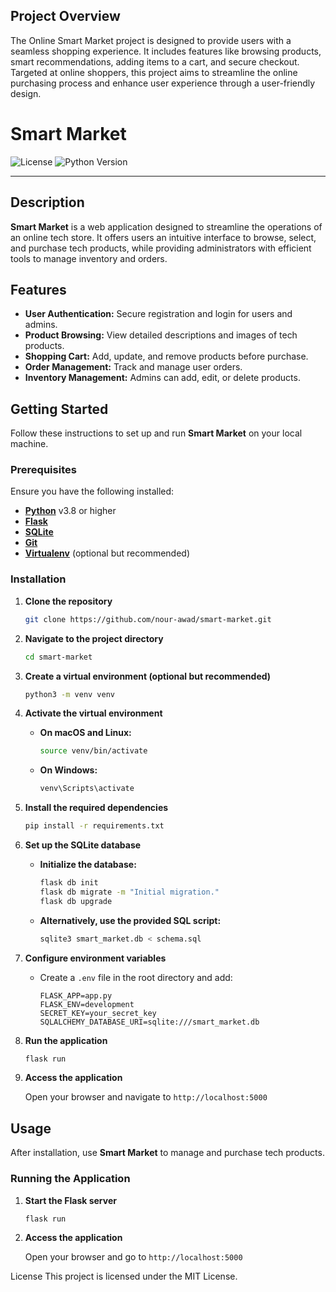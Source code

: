 ## Project Overview
The Online Smart Market project is designed to provide users with a seamless shopping experience. It includes features like browsing products, smart recommendations, adding items to a cart, and secure checkout. Targeted at online shoppers, this project aims to streamline the online purchasing process and enhance user experience through  a user-friendly design.




# Smart Market

![License](https://img.shields.io/badge/license-MIT-blue.svg)
![Python Version](https://img.shields.io/badge/python-3.8%2B-blue.svg)


---

## Description

**Smart Market** is a web application designed to streamline the operations of an online tech store. It offers users an intuitive interface to browse, select, and purchase tech products, while providing administrators with efficient tools to manage inventory and orders.

## Features

- **User Authentication:** Secure registration and login for users and admins.
- **Product Browsing:** View detailed descriptions and images of tech products.
- **Shopping Cart:** Add, update, and remove products before purchase.
- **Order Management:** Track and manage user orders.
- **Inventory Management:** Admins can add, edit, or delete products.

## Getting Started

Follow these instructions to set up and run **Smart Market** on your local machine.

### Prerequisites

Ensure you have the following installed:

- **[Python](https://www.python.org/)** v3.8 or higher
- **[Flask](https://flask.palletsprojects.com/)**
- **[SQLite](https://www.sqlite.org/index.html)**
- **[Git](https://git-scm.com/)**
- **[Virtualenv](https://virtualenv.pypa.io/en/latest/)** (optional but recommended)

### Installation

1. **Clone the repository**

    ```bash
    git clone https://github.com/nour-awad/smart-market.git
    ```

2. **Navigate to the project directory**

    ```bash
    cd smart-market
    ```

3. **Create a virtual environment (optional but recommended)**

    ```bash
    python3 -m venv venv
    ```

4. **Activate the virtual environment**

    - **On macOS and Linux:**

        ```bash
        source venv/bin/activate
        ```

    - **On Windows:**

        ```bash
        venv\Scripts\activate
        ```

5. **Install the required dependencies**

    ```bash
    pip install -r requirements.txt
    ```

6. **Set up the SQLite database**

    - **Initialize the database:**

        ```bash
        flask db init
        flask db migrate -m "Initial migration."
        flask db upgrade
        ```

    - **Alternatively, use the provided SQL script:**

        ```bash
        sqlite3 smart_market.db < schema.sql
        ```

7. **Configure environment variables**

    - Create a `.env` file in the root directory and add:

        ```env
        FLASK_APP=app.py
        FLASK_ENV=development
        SECRET_KEY=your_secret_key
        SQLALCHEMY_DATABASE_URI=sqlite:///smart_market.db
        ```

8. **Run the application**

    ```bash
    flask run
    ```

9. **Access the application**

    Open your browser and navigate to `http://localhost:5000`

## Usage

After installation, use **Smart Market** to manage and purchase tech products.

### Running the Application

1. **Start the Flask server**

    ```bash
    flask run
    ```

2. **Access the application**

    Open your browser and go to `http://localhost:5000`


License
This project is licensed under the MIT License.
